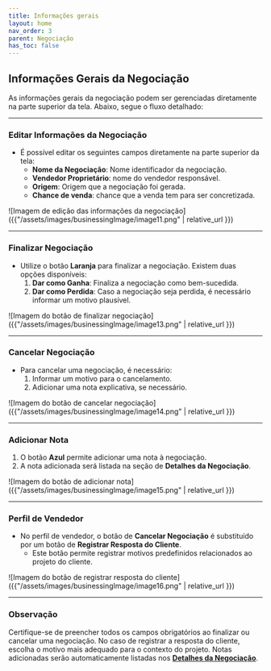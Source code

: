 ```yaml
---
title: Informações gerais
layout: home
nav_order: 3
parent: Negociação
has_toc: false
---
```


## **Informações Gerais da Negociação**

As informações gerais da negociação podem ser gerenciadas diretamente na parte superior da tela. Abaixo, segue o fluxo detalhado:

---

### **Editar Informações da Negociação**
- É possível editar os seguintes campos diretamente na parte superior da tela:
  - **Nome da Negociação**: Nome identificador da negociação.
  - **Vendedor Proprietário**: nome do vendedor responsável.
  - **Origem**: Origem que a negociação foi gerada.
  - **Chance de venda**: chance que a venda tem para ser concretizada.

![Imagem de edição das informações da negociação]({{"/assets/images/businessingImage/image11.png" | relative_url }})

---

### **Finalizar Negociação**
- Utilize o botão **Laranja** para finalizar a negociação. Existem duas opções disponíveis:
  1. **Dar como Ganha**: Finaliza a negociação como bem-sucedida.
  2. **Dar como Perdida**: Caso a negociação seja perdida, é necessário informar um motivo plausível.

![Imagem do botão de finalizar negociação]({{"/assets/images/businessingImage/image13.png" | relative_url }})

---

### **Cancelar Negociação**
- Para cancelar uma negociação, é necessário:
  1. Informar um motivo para o cancelamento.
  2. Adicionar uma nota explicativa, se necessário.

![Imagem do botão de cancelar negociação]({{"/assets/images/businessingImage/image14.png" | relative_url }})

---

### **Adicionar Nota**
  1. O botão **Azul** permite adicionar uma nota à negociação.
  2. A nota adicionada será listada na seção de **Detalhes da Negociação**.

![Imagem do botão de adicionar nota]({{"/assets/images/businessingImage/image15.png" | relative_url }})

---

### **Perfil de Vendedor**
- No perfil de vendedor, o botão de **Cancelar Negociação** é substituído por um botão de **Registrar Resposta do Cliente**.
  - Este botão permite registrar motivos predefinidos relacionados ao projeto do cliente.

![Imagem do botão de registrar resposta do cliente]({{"/assets/images/businessingImage/image16.png" | relative_url }})

---

### Observação
Certifique-se de preencher todos os campos obrigatórios ao finalizar ou cancelar uma negociação. No caso de registrar a resposta do cliente, escolha o motivo mais adequado para o contexto do projeto. Notas adicionadas serão automaticamente listadas nos [**Detalhes da Negociação**](../businessDetailAndInfoSystem/).